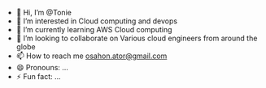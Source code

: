 - 👋 Hi, I’m @Tonie 
- 👀 I’m interested in Cloud computing and devops
- 🌱 I’m currently learning AWS Cloud computing 
- 💞️ I’m looking to collaborate on Various cloud engineers from around the globe 
- 📫 How to reach me osahon.ator@gmail.com
- 😄 Pronouns: ...
- ⚡ Fun fact: ...

<!---
TonieO/TonieO is a ✨ special ✨ repository because its `README.md` (this file) appears on your GitHub profile.
You can click the Preview link to take a look at your changes.
--->
